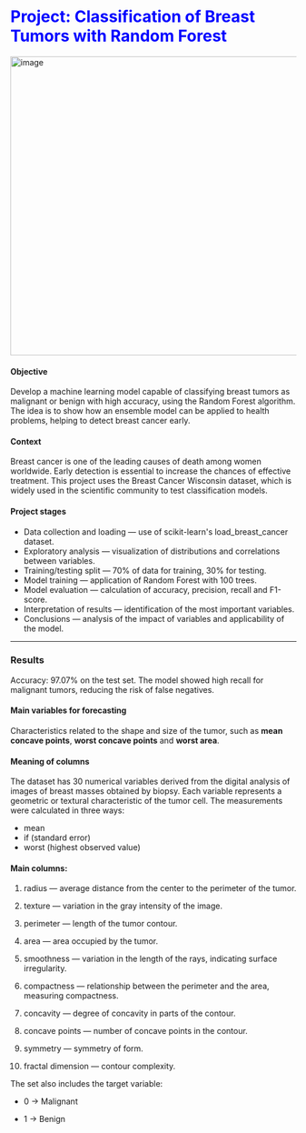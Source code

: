 <h1 style="color:blue;">Project: Classification of Breast Tumors with Random Forest</h1>

<img width="1019" height="526" alt="image" src="https://github.com/user-attachments/assets/7f69f940-bf5d-4e35-bc89-9b9c0b61c985" />


#### Objective

Develop a machine learning model capable of classifying breast tumors as malignant or benign with high accuracy, using the Random Forest algorithm.
The idea is to show how an ensemble model can be applied to health problems, helping to detect breast cancer early.

#### Context
Breast cancer is one of the leading causes of death among women worldwide. Early detection is essential to increase the chances of effective treatment. This project uses the Breast Cancer Wisconsin dataset, which is widely used in the scientific community to test classification models.

#### Project stages
- Data collection and loading — use of scikit-learn's load_breast_cancer dataset.
- Exploratory analysis — visualization of distributions and correlations between variables.
- Training/testing split — 70% of data for training, 30% for testing.
- Model training — application of Random Forest with 100 trees.
- Model evaluation — calculation of accuracy, precision, recall and F1-score.
- Interpretation of results — identification of the most important variables.
- Conclusions — analysis of the impact of variables and applicability of the model.
---
### Results
Accuracy: 97.07% on the test set. The model showed high recall for malignant tumors, reducing the risk of false negatives.

#### Main variables for forecasting
Characteristics related to the shape and size of the tumor, such as **mean concave points**, **worst concave points** and **worst area**.

#### Meaning of columns
The dataset has 30 numerical variables derived from the digital analysis of images of breast masses obtained by biopsy. Each variable represents a geometric or textural characteristic of the tumor cell.
The measurements were calculated in three ways:

- mean
- if (standard error)
- worst (highest observed value)

#### Main columns:

1. radius — average distance from the center to the perimeter of the tumor.

2. texture — variation in the gray intensity of the image.

3. perimeter — length of the tumor contour.

4. area — area occupied by the tumor.

5. smoothness — variation in the length of the rays, indicating surface irregularity.

6. compactness — relationship between the perimeter and the area, measuring compactness.

7. concavity — degree of concavity in parts of the contour.

8. concave points — number of concave points in the contour.

9. symmetry — symmetry of form.

10. fractal dimension — contour complexity.

The set also includes the target variable:

- 0 → Malignant

- 1 → Benign
